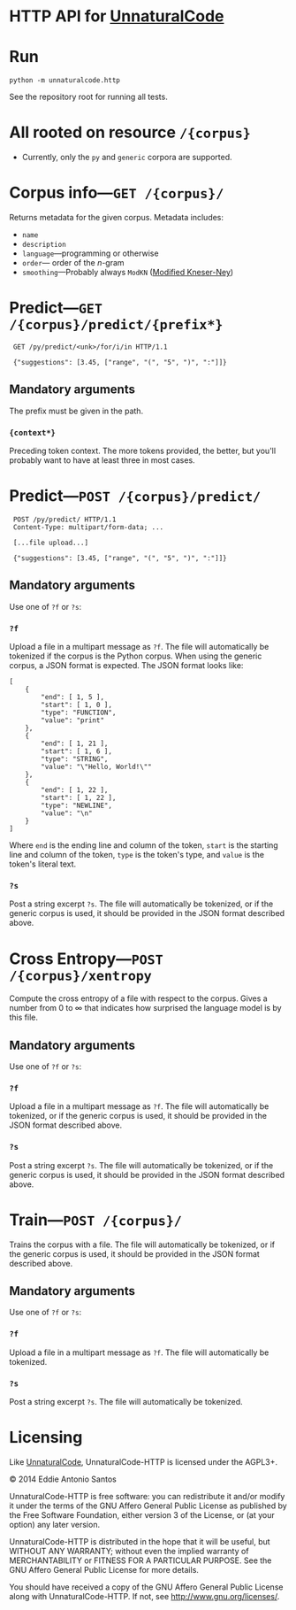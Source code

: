 # HTTP API for [UnnaturalCode][]

# Run

    python -m unnaturalcode.http

See the repository root for running all tests. 

# All rooted on resource `/{corpus}`

 * Currently, only the `py` and `generic` corpora are supported.

# Corpus info—`GET /{corpus}/`

Returns metadata for the given corpus. Metadata includes:

 * `name`
 * `description`
 * `language`—programming or otherwise
 * `order`— order of the *n*-gram
 * `smoothing`—Probably always `ModKN` ([Modified Kneser-Ney][ModKN])

[ModKN]: http://en.wikipedia.org/wiki/N-gram#Smoothing_techniques


# Predict—`GET /{corpus}/predict/{prefix*}`

     GET /py/predict/<unk>/for/i/in HTTP/1.1

     {"suggestions": [3.45, ["range", "(", "5", ")", ":"]]}

## Mandatory arguments

The prefix must be given in the path.

### `{context*}`

Preceding token context. The more tokens provided, the better, but
you'll probably want to have at least three in most cases.



# Predict—`POST /{corpus}/predict/`

     POST /py/predict/ HTTP/1.1
     Content-Type: multipart/form-data; ...

     [...file upload...]

     {"suggestions": [3.45, ["range", "(", "5", ")", ":"]]}

## Mandatory arguments

Use one of `?f` or `?s`:

### `?f`

Upload a file in a multipart message as `?f`. The file will
automatically be tokenized if the corpus is the Python corpus.
When using the generic corpus, a JSON format is expected. The
JSON format looks like:

    [   
        {   
            "end": [ 1, 5 ],
            "start": [ 1, 0 ],
            "type": "FUNCTION",
            "value": "print"
        },
        {   
            "end": [ 1, 21 ],
            "start": [ 1, 6 ],
            "type": "STRING",
            "value": "\"Hello, World!\""
        },
        {   
            "end": [ 1, 22 ],
            "start": [ 1, 22 ],
            "type": "NEWLINE",
            "value": "\n"
        }
    ]
Where `end` is the ending line and column of the token, `start` is the starting
line and column of the token, `type` is the token's type, and `value` is the
token's literal text.


### `?s`

Post a string excerpt `?s`. The file will automatically be tokenized, or
if the generic corpus is used, it should be provided in the JSON format
described above.



# Cross Entropy—`POST /{corpus}/xentropy`

Compute the cross entropy of a file with respect to the corpus. Gives
a number from 0 to ∞ that indicates how surprised the language model is
by this file.

## Mandatory arguments

Use one of `?f` or `?s`:

### `?f`

Upload a file in a multipart message as `?f`. The file will automatically be tokenized, or
if the generic corpus is used, it should be provided in the JSON format
described above.

### `?s`

Post a string excerpt `?s`. The file will automatically be tokenized, or
if the generic corpus is used, it should be provided in the JSON format
described above.



# Train—`POST /{corpus}/`

Trains the corpus with a file. The file will automatically be tokenized, or
if the generic corpus is used, it should be provided in the JSON format
described above.

## Mandatory arguments

Use one of `?f` or `?s`:

### `?f`

Upload a file in a multipart message as `?f`. The file will
automatically be tokenized.

### `?s`

Post a string excerpt `?s`. The file will automatically be tokenized.



# Licensing

Like [UnnaturalCode][], UnnaturalCode-HTTP is licensed under the AGPL3+.

© 2014 Eddie Antonio Santos

UnnaturalCode-HTTP is free software: you can redistribute it and/or
modify it under the terms of the GNU Affero General Public License as
published by the Free Software Foundation, either version 3 of the
License, or (at your option) any later version.

UnnaturalCode-HTTP is distributed in the hope that it will be useful,
but WITHOUT ANY WARRANTY; without even the implied warranty of
MERCHANTABILITY or FITNESS FOR A PARTICULAR PURPOSE. See the GNU Affero
General Public License for more details.

You should have received a copy of the GNU Affero General Public License
along with UnnaturalCode-HTTP. If not, see http://www.gnu.org/licenses/.

[UnnaturalCode]: https://github.com/orezpraw/unnaturalcode
